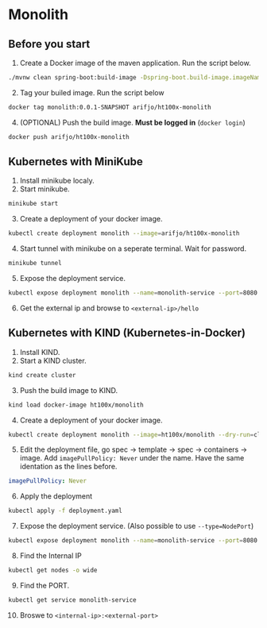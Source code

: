 # Monolith

## Before you start
1. Create a Docker image of the maven application. Run the script below.
```bash
./mvnw clean spring-boot:build-image -Dspring-boot.build-image.imageName=ht100x/monolith
```
2. Tag your builed image. Run the script below
```bash
docker tag monolith:0.0.1-SNAPSHOT arifjo/ht100x-monolith 
```
4. (OPTIONAL) Push the build image. **Must be logged in** (`docker login`)
```bash
docker push arifjo/ht100x-monolith
```

## Kubernetes with MiniKube
1. Install minikube localy.
2. Start minikube.
```bash
minikube start
```
3. Create a deployment of your docker image.
```bash
kubectl create deployment monolith --image=arifjo/ht100x-monolith
```
4. Start tunnel with minikube on a seperate terminal. Wait for password.
```bash
minikube tunnel
```
5. Expose the deployment service.
```bash
kubectl expose deployment monolith --name=monolith-service --port=8080 --target-port=8080 --type=LoadBalancer
```
6. Get the external ip and browse to `<external-ip>/hello`


## Kubernetes with KIND (Kubernetes-in-Docker)
1. Install KIND.
2. Start a KIND cluster.
```bash
kind create cluster
```
3. Push the build image to KIND.
```bash
kind load docker-image ht100x/monolith
```
4. Create a deployment of your docker image.
```bash
kubectl create deployment monolith --image=ht100x/monolith --dry-run=client -o=yaml > deployment.yaml
```
5. Edit the deployment file, go spec -> template -> spec -> containers -> image. Add `imagePullPolicy: Never` under the name. Have the same identation as the lines before.
```yaml
imagePullPolicy: Never
```
6. Apply the deployment
```bash
kubectl apply -f deployment.yaml
```
7. Expose the deployment service. (Also possible to use `--type=NodePort`)
```bash
kubectl expose deployment monolith --name=monolith-service --port=8080 --target-port=8080 --type=LoadBalancer
```
8. Find the Internal IP
```bash
kubectl get nodes -o wide
```
9. Find the PORT.
```bash
kubectl get service monolith-service
```
10. Broswe to `<internal-ip>:<external-port>`
